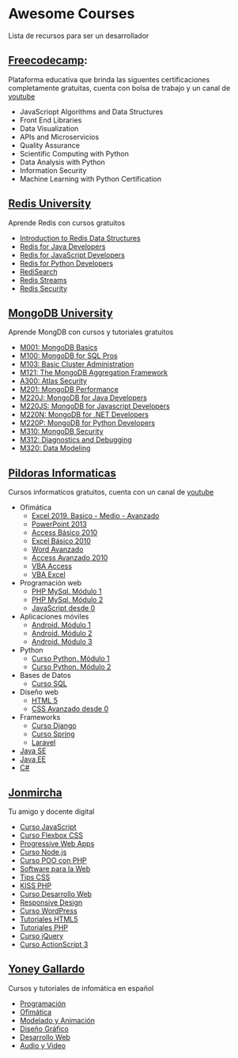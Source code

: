 # Awesome Courses

Lista de recursos para ser un desarrollador

## [Freecodecamp](https://www.freecodecamp.org/learn): 
Plataforma educativa que brinda las siguentes certificaciones completamente gratuitas, cuenta con bolsa de trabajo y un canal de [youtube](https://www.youtube.com/channel/UC8butISFwT-Wl7EV0hUK0BQ)

- JavaScriopt Algorithms and Data Structures
- Front End Libraries
- Data Visualization
- APIs and Microservicios
- Quality Assurance
- Scientific Computing with Python
- Data Analysis with Python
- Information Security
- Machine Learning with Python Certification

## [Redis University](https://university.redislabs.com/) 
Aprende Redis con cursos gratuitos

- [Introduction to Redis Data Structures](https://university.redislabs.com/courses/ru101/)
- [Redis for Java Developers](https://university.redislabs.com/courses/ru102j/)
- [Redis for JavaScript Developers](https://university.redislabs.com/courses/ru102js/)
- [Redis for Python Developers](https://university.redislabs.com/courses/ru102py/)
- [RediSearch](https://university.redislabs.com/courses/ru201/)
- [Redis Streams](https://university.redislabs.com/courses/ru202/)
- [Redis Security](https://university.redislabs.com/courses/ru330/)

## [MongoDB University](https://university.mongodb.com/) 
Aprende MongDB con cursos y tutoriales gratuitos
    
- [M001: MongoDB Basics](https://university.mongodb.com/courses/M001/about)
- [M100: MongoDB for SQL Pros](https://university.mongodb.com/courses/M100/about)
- [M103: Basic Cluster Administration](https://university.mongodb.com/courses/M103/about)
- [M121: The MongoDB Aggregation Framework](https://university.mongodb.com/courses/M121/about)
- [A300: Atlas Security](https://university.mongodb.com/courses/A300/about)
- [M201: MongoDB Performance](https://university.mongodb.com/courses/M201/about)
- [M220J: MongoDB for Java Developers](https://university.mongodb.com/courses/M220J/about)
- [M220JS: MongoDB for Javascript Developers](https://university.mongodb.com/courses/M220JS/about)
- [M220N: MongoDB for .NET Developers](https://university.mongodb.com/courses/M220N/about)
- [M220P: MongoDB for Python Developers](https://university.mongodb.com/courses/M220P/about)
- [M310: MongoDB Security](https://university.mongodb.com/courses/M310/about)
- [M312: Diagnostics and Debugging](https://university.mongodb.com/courses/M312/about)
- [M320: Data Modeling](https://university.mongodb.com/courses/M320/about)

## [Pildoras Informaticas](https://www.pildorasinformaticas.es/)
Cursos informaticos gratuitos, cuenta con un canal de [youtube](https://www.youtube.com/user/pildorasinformaticas)

- Ofimática
    - [Excel 2019. Basico - Medio - Avanzado](https://www.pildorasinformaticas.es/course/excel-2019-basico-medio-avanzado/)
    - [PowerPoint 2013](https://www.pildorasinformaticas.es/course/powerpoint-2013/)
    - [Access Básico 2010](https://www.pildorasinformaticas.es/course/curso-access-2010-basico/)
    - [Excel Básico 2010](https://www.pildorasinformaticas.es/course/excel-basico/)
    - [Word Avanzado](https://www.pildorasinformaticas.es/course/word-avanzado-2010/)
    - [Access Avanzado 2010](https://www.pildorasinformaticas.es/course/access-2010-avanzado/)
    - [VBA Access](https://www.pildorasinformaticas.es/course/vba-access/)
    - [VBA Excel](https://www.pildorasinformaticas.es/course/vba-excel/)
- Programación web
    - [PHP MySql. Módulo 1](https://www.pildorasinformaticas.es/course/php-mysql/)
    - [PHP MySql. Módulo 2](https://www.pildorasinformaticas.es/course/php-mysql/php-mysql-modulo-2/)
    - [JavaScript desde 0](https://www.pildorasinformaticas.es/course/javascript-desde-0/)
- Aplicaciones móviles
    - [Android. Módulo 1](https://www.pildorasinformaticas.es/course/android-con-android-studio/)
    - [Android. Módulo 2](https://www.pildorasinformaticas.es/course/android-modulo-2/)
    - [Android. Módulo 3](https://www.pildorasinformaticas.es/course/android-modulo-3/)
- Python
    - [Curso Python. Módulo 1](https://www.pildorasinformaticas.es/course/curso-python/)
    - [Curso Python. Módulo 2](https://www.pildorasinformaticas.es/course/curso-python/curso-python-modulo-2/)
- Bases de Datos
    - [Curso SQL](https://www.pildorasinformaticas.es/course/curso-sql/)
- Diseño web
    - [HTML 5](https://www.pildorasinformaticas.es/course/html-5/)
    - [CSS Avanzado desde 0](https://www.pildorasinformaticas.es/course/css-avanzado-desde-0/)
- Frameworks
    - [Curso Django](https://www.pildorasinformaticas.es/course/django/)
    - [Curso Spring](https://www.pildorasinformaticas.es/course/curso-spring/)
    - [Laravel](https://www.pildorasinformaticas.es/course/laravel/)
- [Java SE](https://www.pildorasinformaticas.es/course-cat/java_se/)
- [Java EE](https://www.pildorasinformaticas.es/course-cat/java-ee/)
- [C#](https://www.pildorasinformaticas.es/course-cat/c/)

## [Jonmircha](https://jonmircha.com)
Tu amigo y docente digital
- [Curso JavaScript](https://www.youtube.com/playlist?list=PLvq-jIkSeTUZ6QgYYO3MwG9EMqC-KoLXA)
- [Curso Flexbox CSS](https://www.youtube.com/playlist?list=PLvq-jIkSeTUbQc3dGsssp8lxAi5npMrys)
- [Progressive Web Apps](https://www.youtube.com/playlist?list=PLvq-jIkSeTUYIw8CP2AP7QJs4GeeZdvs6)
- [Curso Node.js](https://www.youtube.com/playlist?list=PLvq-jIkSeTUY3gY-ptuqkNEXZHsNwlkND)
- [Curso POO con PHP](https://www.youtube.com/playlist?list=PLvq-jIkSeTUZEHvKw7Gx3g5CjlcvA3jr1)
- [Software para la Web](https://www.youtube.com/playlist?list=PLvq-jIkSeTUY7b6mTNigrfZxXNkk0aJd2)
- [Tips CSS](https://www.youtube.com/playlist?list=PLvq-jIkSeTUYVLwbW09GGgG2EOFJeNWmQ)
- [KISS PHP](https://www.youtube.com/playlist?list=PLvq-jIkSeTUZWYh18UN6Q9rfkoqy5A9Xn)
- [Curso Desarrollo Web](https://www.youtube.com/playlist?list=PLvq-jIkSeTUbxAO7uRoeNHH6ZCyjr7xq2)
- [Responsive Design](https://www.youtube.com/playlist?list=PLvq-jIkSeTUbFYbzpJFN1GLMBZnm9hX5G)
- [Curso WordPress](https://www.youtube.com/playlist?list=PLvq-jIkSeTUZDOcKsQz79wnYlTvmAdLkj)
- [Tutoriales HTML5](https://www.youtube.com/playlist?list=PL211E9DF848CA18FF)
- [Tutoriales PHP](https://www.youtube.com/playlist?list=PL469D93BF3AE1F84F)
- [Curso jQuery](https://www.youtube.com/playlist?list=PLvq-jIkSeTUYvLDfVUXOhnZ6QSouIfQQ7)
- [Curso ActionScript 3](https://www.youtube.com/playlist?list=PLB9840C1696C1BC94)

## [Yoney Gallardo](https://yoneygallardo.com/) 
Cursos y tutoriales de infomática en español
- [Programación](https://yoneygallardo.com/category/cursos-de-programacion/)
- [Ofimática](https://yoneygallardo.com/category/cursos-de-ofimatica/)
- [Modelado y Animación](https://yoneygallardo.com/category/cursos-de-modelado-y-animacion/)
- [Diseño Gráfico](https://yoneygallardo.com/category/diseno-grafico-y-marketing/)
- [Desarrollo Web](https://yoneygallardo.com/category/curso-de-desarrollo-y-diseno-web/)
- [Audio y Video](https://yoneygallardo.com/category/cursos-de-audio-y-video/)
